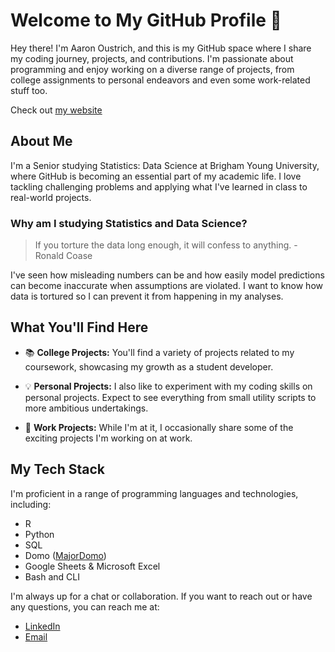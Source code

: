 # Welcome to My GitHub Profile 👋

Hey there! I'm Aaron Oustrich, and this is my GitHub space where I share my coding journey, projects, and contributions. I'm passionate about programming and enjoy working on a diverse range of projects, from college assignments to personal endeavors and even some work-related stuff too.

Check out [my website](https://aoustrich.github.io)

## About Me

I'm a Senior studying Statistics: Data Science at Brigham Young University, where GitHub is becoming an essential part of my academic life. I love tackling challenging problems and applying what I've learned in class to real-world projects.

### Why am I studying Statistics and Data Science?
> If you torture the data long enough, it will confess to anything. - Ronald Coase [](https://en.wiktionary.org/wiki/if_you_torture_the_data_long_enough,_it_will_confess_to_anything)

I've seen how misleading numbers can be and how easily model predictions can become inaccurate when assumptions are violated. I want to know how data is tortured so I can prevent it from happening in my analyses.

## What You'll Find Here

- 📚 **College Projects:** You'll find a variety of projects related to my coursework, showcasing my growth as a student developer.

- 💡 **Personal Projects:** I also like to experiment with my coding skills on personal projects. Expect to see everything from small utility scripts to more ambitious undertakings.

- 🏢 **Work Projects:** While I'm at it, I occasionally share some of the exciting projects I'm working on at work.

## My Tech Stack

I'm proficient in a range of programming languages and technologies, including:
- R
- Python
- SQL
- Domo ([MajorDomo](https://www.credly.com/badges/fb8a0591-ba74-45b8-a8d2-60b76ea65061/linked_in_profile))
- Google Sheets & Microsoft Excel
- Bash and CLI


<!--- ## Highlighted Projects

Here are a few projects that I'm particularly proud of:

1. [Project Name 1](Link): A brief description of what the project is about.

2. [Project Name 2](Link): Another noteworthy project and its significance.

Feel free to explore my repositories for more!
## Let's Connect
--->

I'm always up for a chat or collaboration. If you want to reach out or have any questions, you can reach me at:
- [LinkedIn](https://www.linkedin.com/in/aaron-oustrich/)
- [Email](aaron.oustrich@gmail.com)

